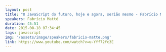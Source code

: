 ```yaml
---
layout: post
title: "O JavaScript do futuro, hoje e agora, serião mesmo - Fabrício Matté"
speakers: Fabrício Matté
duration: 45:51
date: 2015-08-18 07:34:45
tags: javascript
img: '/assets/image/speakers/fabricio-matte.png'
link: https://www.youtube.com/watch?v=u-YYf72fc3E
---
```


